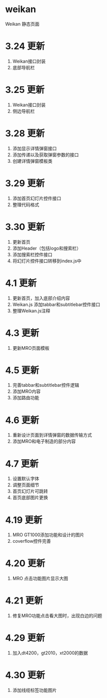 weikan
======

Weikan 静态页面

3.24 更新
======

1. Weikan接口封装
2. 底部导航栏

3.25 更新
======

1. Weikan接口封装
2. 侧边导航栏

3.28 更新
======

1. 添加显示详情弹窗接口
2. 添加传递以及获取弹窗参数的接口
3. 创建详情弹窗模板类

3.29 更新
======

1. 添加首页幻灯片控件接口
2. 整理代码格式

3.30 更新
======

1. 更新首页
2. 添加Header（包括logo和搜索栏）
3. 添加搜索栏控件接口
4. 将幻灯片控件接口转移到index.js中

4.1 更新
======

1. 更新首页，加入底部介绍内容
2. Weikan.js 添加tabbar和subtitlebar控件接口
3. 整理Weikan.js注释

4.3 更新
======

1. 更新MRO页面模板

4.5 更新
=====

1. 完善tabbar和subtitlebar控件逻辑
2. 添加MRO内容
3. 添加路由功能

4.6 更新
=====

1. 重新设计页面到详情弹窗的数据传输方式
2. 添加MRO和电子制造的部分内容

4.7 更新
=====

1. 设置默认字体
2. 调整页面细节
3. 首页幻灯片可跳转
4. 首页底部图片更换

4.19 更新
======

1. MRO GT1000添加功能和设计的图片
2. coverflow控件完善

4.20 更新
======

1. MRO 点击功能图片显示大图

4.21 更新
======

1. 修复MRO功能点击看大图时，出现白边的问题

4.29 更新
======

1. 加入dt4200，gt2010，xt2000的数据

4.30 更新
======

1. 添加线缆标签功能图片